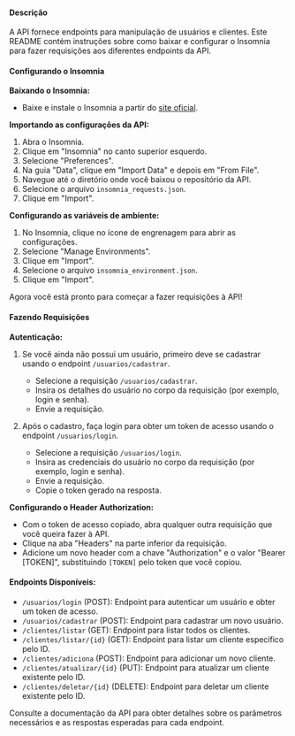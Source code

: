 #### Descrição
A API fornece endpoints para manipulação de usuários e clientes. Este README contém instruções sobre como baixar e configurar o Insomnia para fazer requisições aos diferentes endpoints da API.

#### Configurando o Insomnia

**Baixando o Insomnia:**
- Baixe e instale o Insomnia a partir do [site oficial](https://insomnia.rest/download).

**Importando as configurações da API:**
1. Abra o Insomnia.
2. Clique em "Insomnia" no canto superior esquerdo.
3. Selecione "Preferences".
4. Na guia "Data", clique em "Import Data" e depois em "From File".
5. Navegue até o diretório onde você baixou o repositório da API.
6. Selecione o arquivo `insomnia_requests.json`.
7. Clique em "Import".

**Configurando as variáveis de ambiente:**
1. No Insomnia, clique no ícone de engrenagem para abrir as configurações.
2. Selecione "Manage Environments".
3. Clique em "Import".
4. Selecione o arquivo `insomnia_environment.json`.
5. Clique em "Import".

Agora você está pronto para começar a fazer requisições à API!

#### Fazendo Requisições

**Autenticação:**
1. Se você ainda não possui um usuário, primeiro deve se cadastrar usando o endpoint `/usuarios/cadastrar`.
   - Selecione a requisição `/usuarios/cadastrar`.
   - Insira os detalhes do usuário no corpo da requisição (por exemplo, login e senha).
   - Envie a requisição.

2. Após o cadastro, faça login para obter um token de acesso usando o endpoint `/usuarios/login`.
   - Selecione a requisição `/usuarios/login`.
   - Insira as credenciais do usuário no corpo da requisição (por exemplo, login e senha).
   - Envie a requisição.
   - Copie o token gerado na resposta.

**Configurando o Header Authorization:**
- Com o token de acesso copiado, abra qualquer outra requisição que você queira fazer à API.
- Clique na aba "Headers" na parte inferior da requisição.
- Adicione um novo header com a chave "Authorization" e o valor "Bearer [TOKEN]", substituindo `[TOKEN]` pelo token que você copiou.

#### Endpoints Disponíveis:
- `/usuarios/login` (POST): Endpoint para autenticar um usuário e obter um token de acesso.
- `/usuarios/cadastrar` (POST): Endpoint para cadastrar um novo usuário.
- `/clientes/listar` (GET): Endpoint para listar todos os clientes.
- `/clientes/listar/{id}` (GET): Endpoint para listar um cliente específico pelo ID.
- `/clientes/adiciona` (POST): Endpoint para adicionar um novo cliente.
- `/clientes/atualizar/{id}` (PUT): Endpoint para atualizar um cliente existente pelo ID.
- `/clientes/deletar/{id}` (DELETE): Endpoint para deletar um cliente existente pelo ID.

Consulte a documentação da API para obter detalhes sobre os parâmetros necessários e as respostas esperadas para cada endpoint.

